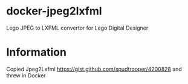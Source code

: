 # docker-jpeg2lxfml
Lego JPEG to LXFML convertor for Lego Digital Designer

# Information

Copied Jpeg2Lxfml https://gist.github.com/spudtrooper/4200828 and threw in Docker
